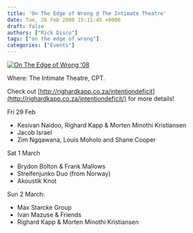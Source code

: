 ```yaml
---
title: 'On The Edge of Wrong @ The Intimate Theatre'
date: Tue, 26 Feb 2008 15:11:45 +0000
draft: false
authors: ["Rick Disco"]
tags: ["on the edge of wrong"]
categories: ["Events"]
---
```


[![On The Edge of Wrong ‘08](/wp-content/uploads/2008/02/on-the-edge-of-wrong08.gif)](/wp-content/uploads/2008/02/on-the-edge-of-wrong08.gif "On The Edge of Wrong ‘08")

Where: The Intimate Theatre, CPT.

Check out [http://righardkapp.co.za/intentiondeficit](http://righardkapp.co.za/intentiondeficit/) for more details!

Fri 29 Feb

*   Kesivan Naidoo, Righard Kapp & Morten Minothi Kristiansen
*   Jacob Israel
*   Zim Ngqawana, Louis Moholo and Shane Cooper

Sat 1 March

*   Brydon Bolton & Frank Mallows
*   Streifenjunko Duo (from Norway)
*   Akoustik Knot

Sun 2 March:

*   Max Starcke Group
*   Ivan Mazuse & Friends
*   Righard Kapp & Morten Minothi Kristiansen